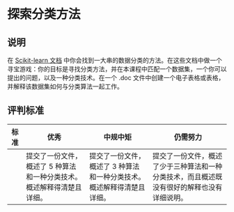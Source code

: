 # 探索分类方法

## 说明

在 [Scikit-learn 文档](https://scikit-learn.org/stable/supervised_learning.html) 中你会找到一大串的数据分类的方法。在这些文档中做一个寻宝游戏：你的目标是寻找分类方法，并在本课程中匹配一个数据集，一个你可以提出的问题，以及一种分类技术。在一个 .doc 文件中创建一个电子表格或表格，并解释该数据集如何与分类算法一起工作。

## 评判标准

| 标准 | 优秀 | 中规中矩 | 仍需努力 |
| ---- | --- | -------- | ------- |
|      | 提交了一份文件，概述了 5 种算法和一种分类技术。概述解释得清楚且详细。 |  提交了一份文件，概述了 3 种算法和一种分类技术。概述解释得清楚且详细。 | 提交了一份文件，概述了少于三种算法和一种分类技术，而且概述既没有很好的解释也没有详细说明。 |
